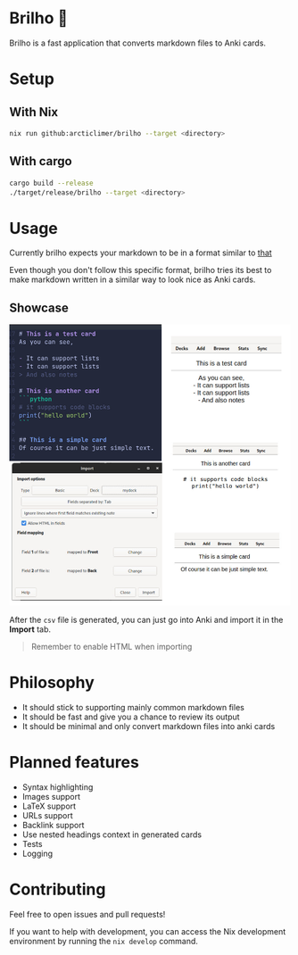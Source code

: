 # Brilho 🌟
Brilho is a fast application that converts markdown files to Anki cards.

# Setup

## With Nix
```bash
nix run github:arcticlimer/brilho --target <directory>
```

## With cargo
```bash
cargo build --release
./target/release/brilho --target <directory>
```

# Usage
Currently brilho expects your markdown to be in a format similar to [that](./others/test.md)

Even though you don't follow this specific format, brilho tries its best to make
markdown written in a similar way to look nice as Anki cards.

## Showcase
<img width="750px" alt="Shows brilho's usage overview" src="./others/brilho.jpg">

After the `csv` file is generated, you can just go into Anki and import it in
the **Import** tab.
> Remember to enable HTML when importing

<!-- # Benchmarks -->

# Philosophy
- It should stick to supporting mainly common markdown files
- It should be fast and give you a chance to review its output
- It should be minimal and only convert markdown files into anki cards

# Planned features
- Syntax highlighting
- Images support
- LaTeX support
- URLs support
- Backlink support
- Use nested headings context in generated cards
- Tests
- Logging

# Contributing
Feel free to open issues and pull requests!

If you want to help with development, you can access the Nix development
environment by running the `nix develop` command.
